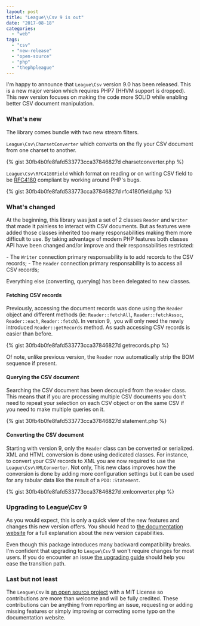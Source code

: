 ```yaml
---
layout: post
title: "League\\Csv 9 is out"
date: "2017-08-18"
categories: 
  - "web"
tags: 
  - "csv"
  - "new-release"
  - "open-source"
  - "php"
  - "thephpleague"
---
```


I'm happy to announce that `League\Csv` version 9.0 has been released. This is a new major version which requires PHP7 (HHVM support is dropped). This new version focuses on making the code more SOLID while enabling better CSV document manipulation.

### What's new

The library comes bundle with two new stream filters.

`League\Csv\CharsetConverter` which converts on the fly your CSV document from one charset to another.

{% gist 30fb4b0fe8fafd533773cca37846827d charsetconverter.php %}

`League\Csv\RFC4180Field` which format on reading or on writing CSV field to be [RFC4180](https://tools.ietf.org/html/rfc4180) compliant by working around PHP's bugs.

{% gist 30fb4b0fe8fafd533773cca37846827d rfc4180field.php %}

### What's changed

At the beginning, this library was just a set of 2 classes `Reader` and `Writer` that made it painless to interact with CSV documents. But as features were added those classes inherited too many responsabilities making them more difficult to use. By taking advantage of modern PHP features both classes API have been changed and/or improve and their responsabilities restricted:

\- The `Writer` connection primary responsability is to add records to the CSV records; - The `Reader` connection primary responsability is to access all CSV records;

Everything else (converting, querying) has been delegated to new classes.

#### Fetching CSV records

Previously, accessing the document records was done using the `Reader` object and different methods (ie: `Reader::fetchAll`, `Reader::fetchAssoc`, `Reader::each`, `Reader::fetch`). In version 9,  you will only need the newly introduced `Reader::getRecords` method. As such accessing CSV records is easier than before.

{% gist 30fb4b0fe8fafd533773cca37846827d getrecords.php %}

Of note, unlike previous version, the `Reader` now automatically strip the BOM sequence if present.

#### Querying the CSV document

Searching the CSV document has been decoupled from the `Reader` class. This means that if you are processing multiple CSV documents you don't need to repeat your selection on each CSV object or on the same CSV if you need to make multiple queries on it.

{% gist 30fb4b0fe8fafd533773cca37846827d statement.php %}

#### Converting the CSV document

Starting with version 9, only the `Reader` class can be converted or serialized. XML and HTML conversion is done using dedicated classes. For instance, to convert your CSV records to XML you are now required to use the `League\Csv\XMLConverter`. Not only, This new class improves how the conversion is done by adding more configuration settings but it can be used for any tabular data like the result of a `PDO::Statement`.

{% gist 30fb4b0fe8fafd533773cca37846827d xmlconverter.php %}

### Upgrading to League\\Csv 9

As you would expect, this is only a quick view of the new features and changes this new version offers. You should head to [the documentation website](http://csv.thephpleague.com/9.0/) for a full explanation about the new version capabilities.

Even though this package introduces many backward compatibility breaks. I'm confident that upgrading to `League\Csv` 9 won't require changes for most users. If you do encounter an issue [the upgrading guide](http://csv.thephpleague.com/upgrading/9.0/) should help you ease the transition path.

### Last but not least

The `League\Csv` is [an open source project](https://github.com/thephpleague/csv) with a MIT License so contributions are more than welcome and will be fully credited. These contributions can be anything from reporting an issue, requesting or adding missing features or simply improving or correcting some typo on the documentation website.
